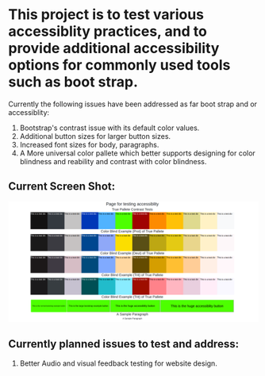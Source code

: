 # This project is to test various accessiblity practices, and to provide additional accessibility options for commonly used tools such as boot strap.

Currently the following issues have been addressed as far boot strap and or accessiblity:
1. Bootstrap's contrast issue with its default color values.
2. Additional button sizes for larger button sizes.
3. Increased font sizes for body, paragraphs.
4. A More universal color pallete which better supports designing for color blindness and reability and contrast with color blindness.

## Current Screen Shot:
![picture](img/access-sample.png)

## Currently planned issues to test and address:
1. Better Audio and visual feedback testing for website design.
